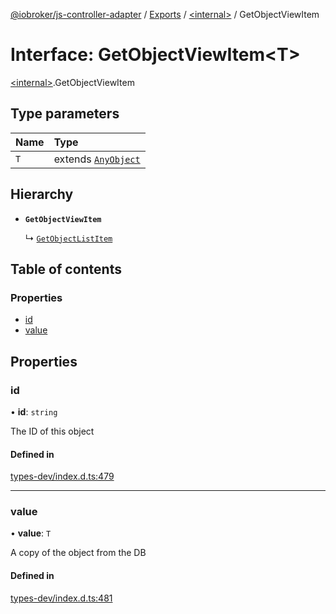 [@iobroker/js-controller-adapter](../README.md) / [Exports](../modules.md) / [\<internal\>](../modules/internal_.md) / GetObjectViewItem

# Interface: GetObjectViewItem\<T\>

[\<internal\>](../modules/internal_.md).GetObjectViewItem

## Type parameters

| Name | Type |
| :------ | :------ |
| `T` | extends [`AnyObject`](../modules/internal_.md#anyobject) |

## Hierarchy

- **`GetObjectViewItem`**

  ↳ [`GetObjectListItem`](internal_.GetObjectListItem.md)

## Table of contents

### Properties

- [id](internal_.GetObjectViewItem.md#id)
- [value](internal_.GetObjectViewItem.md#value)

## Properties

### id

• **id**: `string`

The ID of this object

#### Defined in

[types-dev/index.d.ts:479](https://github.com/ioBroker/ioBroker.js-controller/blob/6037ce8ae/packages/types-dev/index.d.ts#L479)

___

### value

• **value**: `T`

A copy of the object from the DB

#### Defined in

[types-dev/index.d.ts:481](https://github.com/ioBroker/ioBroker.js-controller/blob/6037ce8ae/packages/types-dev/index.d.ts#L481)
